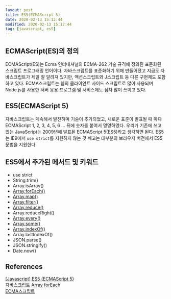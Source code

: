 ```yaml
---
layout: post
title: ES5(ECMAScript 5)
date: 2020-02-13 15:12:44
modified: 2020-02-13 15:12:44
tag: [javascript, es5]
---
```


## ECMAScript(ES)의 정의

ECMAScript(ES)는 Ecma 인터내셔널의 ECMA-262 기술 규격에 정의된 표준화된 스크립트 프로그래밍 언어이다. 자바스크립트를 표준화하기 위해 만들어졌고 지금도 자바스크립트가 제일 잘 알려져 있지만, 액션스크립트와 J스크립트 등 다른 구현체도 포함하고 있다. ECMA스크립트는 웹의 클라이언트 사이드 스크립트로 많이 사용되며 Node.js를 사용한 서버 응용 프로그램 및 서비스에도 점차 많이 쓰이고 있다.

## ES5(ECMAScript 5)

자바스크립트는 계속해서 발전하며 기술이 추가되었고, 새로운 표준이 발표될 때 마다 ECMAScript 1, 2, 3, 4, 5, 6 ... 뒤에 숫자를 붙여서 명명하였다. 우리가 기존에 쓰고 있는 JavaScript는 2009년에 발표된 ECMAScript 5(ES5)라고 생각하면 된다. ES5는 IE9에서 `use strict`를 지원하지 않는 것 빼고는 대부분의 브라우저 버전에서 ES5 문법을 지원한다.

## ES5에서 추가된 메서드 및 키워드

* use strict
* String.trim()
* Array.isArray()
* [Array.forEach()](/2020/02/16/javascript-array-foreach/)
* [Array.map()](/2020/02/17/javascript-array-map/)
* [Array.filter()](/2020/02/18/javascript-array-filter/)
* [Array.reduce()](/2020/02/21/javascript-array-reduce/)
* Array.reduceRight()
* [Array.every()](/2020/02/20/javascript-array-every/)
* [Array.some()](/2020/02/19/javascript-array-some/)
* [Array.indexOf()](/2018/05/15/javascript-array-method/)
* Array.lastIndexOf()
* JSON.parse()
* JSON.stringify()
* Date.now()

## References
[[Javascript] ES5 (ECMAScript 5)](https://k39335.tistory.com/81)  
[자바스크립트 Array forEach](https://yuddomack.tistory.com/entry/자바스크립트-Array-forEach?category=754152)  
[ECMA스크립트](https://ko.wikipedia.org/wiki/ECMA스크립트)
